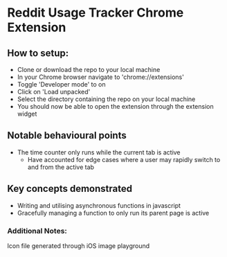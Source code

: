 # Reddit Usage Tracker Chrome Extension

## How to setup:
- Clone or download the repo to your local machine
- In your Chrome browser navigate to 'chrome://extensions'
- Toggle 'Developer mode' to on
- Click on 'Load unpacked'
- Select the directory containing the repo on your local machine
- You should now be able to open the extension through the extension widget

## Notable behavioural points
- The time counter only runs while the current tab is active
  - Have accounted for edge cases where a user may rapidly switch to and from the active tab

## Key concepts demonstrated
- Writing and utilising asynchronous functions in javascript
- Gracefully managing a function to only run its parent page is active

### Additional Notes:
Icon file generated through iOS image playground
